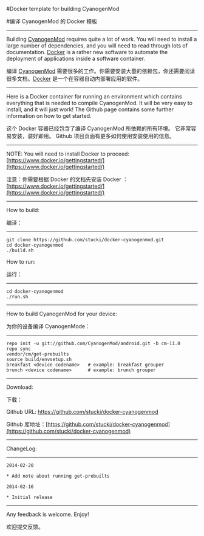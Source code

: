 #Docker template for building CyanogenMod

#编译 CyanogenMod 的 Docker 模板

***

Building [CyanogenMod](http://www.cyanogenmod.org) requires quite a lot of work. You will need to install a large number of dependencies, and you will need to read through lots of documentation.
[Docker](http://docker.io) is a rather new software to automate the deployment of applications inside a software container.

编译 [CyanogenMod](http://www.cyanogenmod.org) 需要很多的工作。你需要安装大量的依赖包，你还需要阅读很多文档。[Docker](http://docker.io) 是一个在容器自动内部署应用的软件。

***

Here is a Docker container for running an environment which contains everything that is needed to compile CyanogenMod. It will be very easy to install, and it will just work! The Github page contains some further information on how to get started.

这个 Docker 容器已经包含了编译 CyanogenMod 所依赖的所有环境。 它非常容易安装，装好即用。 Github 项目页面有更多如何使用安装使用的信息。

***

NOTE: You will need to install Docker to proceed: [https://www.docker.io/gettingstarted/](https://www.docker.io/gettingstarted/)

注意：你需要根据 Docker 的文档先安装 Docker ：[https://www.docker.io/gettingstarted/](https://www.docker.io/gettingstarted/)

***

How to build:

编译：

***

```
git clone https://github.com/stucki/docker-cyanogenmod.git
cd docker-cyanogenmod
./build.sh
```

How to run:

运行：

***

```
cd docker-cyanogenmod
./run.sh
```

***
How to build CyanogenMod for your device:

为你的设备编译 CyanogenMode：

***

```
repo init -u git://github.com/CyanogenMod/android.git -b cm-11.0
repo sync
vendor/cm/get-prebuilts
source build/envsetup.sh
breakfast <device codename>   # example: breakfast grouper
brunch <device codename>      # example: brunch grouper
```

***

Download:

下载：

Github URL: https://github.com/stucki/docker-cyanogenmod

Github 库地址：[https://github.com/stucki/docker-cyanogenmod](https://github.com/stucki/docker-cyanogenmod)

***

ChangeLog:

***

```
2014-02-20

* Add note about running get-prebuilts

2014-02-16

* Initial release
```

***

Any feedback is welcome. Enjoy!

欢迎提交反馈。

